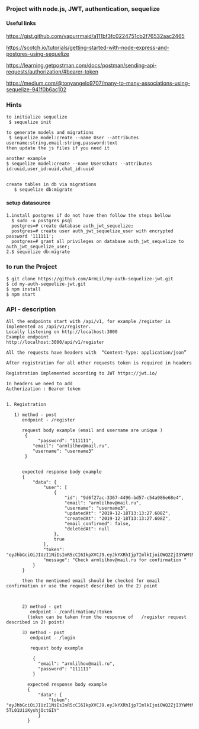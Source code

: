 ### Project with node.js, JWT, authentication, sequelize

#### Useful links

https://gist.github.com/vapurrmaid/a111bf3fc0224751cb2f76532aac2465

https://scotch.io/tutorials/getting-started-with-node-express-and-postgres-using-sequelize

https://learning.getpostman.com/docs/postman/sending-api-requests/authorization/#bearer-token

https://medium.com/@tonyangelo9707/many-to-many-associations-using-sequelize-941f0b6ac102

### Hints

    to initialize sequelize
     $ sequelize init

    to generate models and migrations
     $ sequelize model:create --name User --attributes username:string,email:string,password:text
    then update the js files if you need it

    another example
    $ sequelize model:create --name UsersChats --attributes id:uuid,user_id:uuid,chat_id:uuid


    create tables in db via migrations
       $ sequelize db:migrate

#### setup datasource

    1.install postgres if do not have then follow the steps bellow
      $ sudo -u postgres psql
      postgres=# create database auth_jwt_sequelize;
      postgres=# create user auth_jwt_sequelize_user with encrypted password '111111';
      postgres=# grant all privileges on database auth_jwt_sequelize to auth_jwt_sequelize_user;
    2.$ sequelize db:migrate

### to run the Project

    $ git clone https://github.com/ArmLil/my-auth-sequelize-jwt.git
    $ cd my-auth-sequelize-jwt.git
    $ npm install
    $ npm start

### API - description

    All the endpoints start with /api/v1, for example /register is implemented as /api/v1/register.
    Locally listening on http://localhost:3000
    Example endpoint
    http://localhost:3000/api/v1/register

    All the requests have headers with  “Content-Type: application/json”

    After registration for all other requests token is required in headers

    Registration implemented according to JWT https://jwt.io/

    In headers we need to add
    Authorization : Bearer token


    1. Registration

       1) method - post
          endpoint - /register

          request body example (email and username are unique )
           {
            	"password": "111111",
          	  "email": "armlilhov@mail.ru",
          	  "username": "username3"
           }


          expected response body example
          {
              "data": {
                  "user": [
                      {
                          "id": "9d6f27ac-3367-4496-bd57-c54a986e68e4",
                          "email": "armlilhov@mail.ru",
                          "username": "username3",
                          "updatedAt": "2019-12-18T13:13:27.608Z",
                          "createdAt": "2019-12-18T13:13:27.608Z",
                          "email_confirmed": false,
                          "deletedAt": null
                      },
                      true
                  ],
                  "token": "eyJhbGciOiJIUzI1NiIsInR5cCI6IkpXVCJ9.eyJkYXRhIjp7ImlkIjoiOWQ2ZjI3YWMtMzM2Ny00NDk2LWJkNTctYzU0YTk4NmU2OGU0IiwidXNlcm5hbWUiOiJ1c2VybmFtZTMiLCJlbWFpbCI6ImFybWxpbGhvdkBtYWlsLnJ1IiwiZW1haWxfY29uZmlybWVkIjpmYWxzZX0sImlhdCI6MTU3NjY3NDgwOCwiZXhwIjoxNTc2NzYxMjA4fQ.BoCFPlppYEv5HREEbbzKD9X1DrM46yIzBV9IbJroP9A",
                  "message": "Check armlilhov@mail.ru for confirmation "
              }
          }

          then the mentioned email should be checked for email confirmation or use the request described in the 2) point



          2) method - get
             endpoint - /confirmation/:token
            (token can be taken from the response of   /register request described in 2) point)

          3) method - post
             endpoint - /login

             request body example

              {
                "email": "armlilhov@mail.ru",
                "password": "111111"
              }

            expected response body example
            {
                "data": {
                    "token": "eyJhbGciOiJIUzI1NiIsInR5cCI6IkpXVCJ9.eyJkYXRhIjp7ImlkIjoiOWQ2ZjI3YWMtMzM2Ny00NDk2LWJkNTctYzU0YTk4NmU2OGU0IiwidXNlcm5hbWUiOiJ1c2VybmFtZTMiLCJlbWFpbCI6ImFybWxpbGhvdkBtYWlsLnJ1IiwiZW1haWxfY29uZmlybWVkIjp0cnVlfSwiaWF0IjoxNTc2Njc5MTU4LCJleHAiOjE1NzY3NjU1NTh9.OsfcCWB3EMSoIwMssAaznw0-5TL01UiiKyshjOctGIY"
                }
            }
